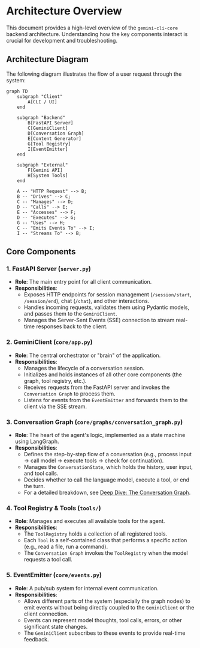 # Architecture Overview

This document provides a high-level overview of the `gemini-cli-core` backend architecture. Understanding how the key components interact is crucial for development and troubleshooting.

## Architecture Diagram

The following diagram illustrates the flow of a user request through the system:

```mermaid
graph TD
    subgraph "Client"
        A[CLI / UI]
    end
    
    subgraph "Backend"
        B[FastAPI Server]
        C[GeminiClient]
        D[Conversation Graph]
        E[Content Generator]
        G[Tool Registry]
        I[EventEmitter]
    end

    subgraph "External"
        F[Gemini API]
        H[System Tools]
    end

    A -- "HTTP Request" --> B;
    B -- "Drives" --> C;
    C -- "Manages" --> D;
    D -- "Calls" --> E;
    E -- "Accesses" --> F;
    D -- "Executes" --> G;
    G -- "Uses" --> H;
    C -- "Emits Events To" --> I;
    I -- "Streams To" --> B;
```

## Core Components

### 1. FastAPI Server (`server.py`)
- **Role**: The main entry point for all client communication.
- **Responsibilities**:
    - Exposes HTTP endpoints for session management (`/session/start`, `/session/end`), chat (`/chat`), and other interactions.
    - Handles incoming requests, validates them using Pydantic models, and passes them to the `GeminiClient`.
    - Manages the Server-Sent Events (SSE) connection to stream real-time responses back to the client.

### 2. GeminiClient (`core/app.py`)
- **Role**: The central orchestrator or "brain" of the application.
- **Responsibilities**:
    - Manages the lifecycle of a conversation session.
    - Initializes and holds instances of all other core components (the graph, tool registry, etc.).
    - Receives requests from the FastAPI server and invokes the `Conversation Graph` to process them.
    - Listens for events from the `EventEmitter` and forwards them to the client via the SSE stream.

### 3. Conversation Graph (`core/graphs/conversation_graph.py`)
- **Role**: The heart of the agent's logic, implemented as a state machine using LangGraph.
- **Responsibilities**:
    - Defines the step-by-step flow of a conversation (e.g., process input -> call model -> execute tools -> check for continuation).
    - Manages the `ConversationState`, which holds the history, user input, and tool calls.
    - Decides whether to call the language model, execute a tool, or end the turn.
    - For a detailed breakdown, see [Deep Dive: The Conversation Graph](./deep-dive-conversation-graph.md).

### 4. Tool Registry & Tools (`tools/`)
- **Role**: Manages and executes all available tools for the agent.
- **Responsibilities**:
    - The `ToolRegistry` holds a collection of all registered tools.
    - Each `Tool` is a self-contained class that performs a specific action (e.g., read a file, run a command).
    - The `Conversation Graph` invokes the `ToolRegistry` when the model requests a tool call.

### 5. EventEmitter (`core/events.py`)
- **Role**: A pub/sub system for internal event communication.
- **Responsibilities**:
    - Allows different parts of the system (especially the graph nodes) to emit events without being directly coupled to the `GeminiClient` or the client connection.
    - Events can represent model thoughts, tool calls, errors, or other significant state changes.
    - The `GeminiClient` subscribes to these events to provide real-time feedback.
